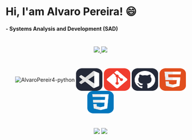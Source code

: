 # Hi, I'am Alvaro Pereira! 😄

#### - Systems Analysis and Development (SAD)
#### 

#

<div align="center">
    <a href="https://github.com/AlvaroPereir4">
    <img height="150em" src="https://github-readme-stats.vercel.app/api?username=AlvaroPereir4&show_icons=true&theme=dark&include_all_commits=true&count_private=true"/>
    <img height="150em" src="https://github-readme-stats.vercel.app/api/top-langs/?username=AlvaroPereir4&layout=compact&langs_count=7&theme=algolia"/>
    </a>
</div>
  
#

<div align="center">
    <img align="center" alt="AlvaroPereir4-python" height="60" width="70" src="https://cdn.jsdelivr.net/gh/devicons/devicon/icons/python/python-original.svg"/>
    <img align="center" alt="AlvaroPereir4-Vs Code" height="60" width="70" src="https://github.com/tandpfun/skill-icons/blob/main/icons/VSCode-Dark.svg">
    <img align="center" alt="AlvaroPereir4-Git" height="60" width="70" src="https://github.com/tandpfun/skill-icons/blob/main/icons/Git.svg">
    <img align="center" alt="AlvaroPereir4-Github" height="60" width="70" src="https://github.com/tandpfun/skill-icons/blob/main/icons/Github-Dark.svg">
    <img align="center" alt="AlvaroPereir4-HTML" height="60" width="70" src="https://github.com/tandpfun/skill-icons/blob/main/icons/HTML.svg">
    <img align="center" alt="AlvaroPereir4-CSS" height="60" width="70" src="https://github.com/tandpfun/skill-icons/blob/main/icons/CSS.svg">
</div>
    
#
    
<div align="center">
    <a href="https://www.linkedin.com/in/alvaro-pereira-b5b2a8227/" target="_blank"><img src="https://img.shields.io/badge/linkedin-%230077B5.svg?style=for-the-badge&logo=linkedin&logoColor=white" target="_blank"></a>
    <a href="mailto:devalvper@gmail.com" ><img src="https://img.shields.io/badge/Gmail-D14836?style=for-the-badge&logo=gmail&logoColor=white" target="_blank"></a>
</div>
